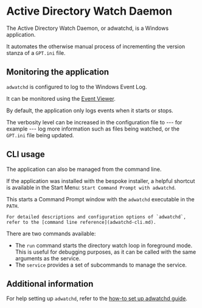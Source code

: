 # Active Directory Watch Daemon

The Active Directory Watch Daemon, or adwatchd, is a Windows application.

It automates the otherwise manual process of incrementing the version stanza of a `GPT.ini` file.

## Monitoring the application

`adwatchd` is configured to log to the Windows Event Log.

It can be monitored using the [Event Viewer](https://docs.microsoft.com/en-us/shows/inside/event-viewer).

By default, the application only logs events when it starts or stops.

The verbosity level can be increased in the configuration file to --- for example --- log more information such as files being watched, or the `GPT.ini` file being updated.

## CLI usage

The application can also be managed from the command line. 

If the application was installed with the bespoke installer, a helpful shortcut is available in the Start Menu: `Start Command Prompt with adwatchd`.

This starts a Command Prompt window with the `adwatchd` executable in the `PATH`.

```{tip}
For detailed descriptions and configuration options of `adwatchd`, refer to the [command line reference](adwatchd-cli.md).
```

There are two commands available:

* The `run` command starts the directory watch loop in foreground mode. This is useful for debugging purposes, as it can be called with the same arguments as the service.
* The `service` provides a set of subcommands to manage the service.

## Additional information

For help setting up `adwatchd`, refer to the [how-to set up adwatchd guide](../how-to/set-up-adwatchd.md).
